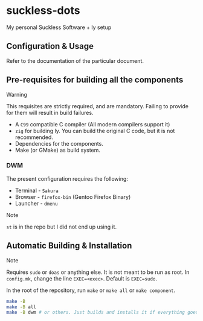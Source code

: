# suckless-dots
My personal Suckless Software + ly setup

## Configuration & Usage
Refer to the documentation of the particular document.

## Pre-requisites for building all the components
> [!WARNING]
> This requisites are strictly required, and are mandatory. Failing to provide for
> them will result in build failures.

- A `C99` compatible C compiler (All modern compilers support it)
- `zig` for building ly. You can build the original C code, but it is not recommended.
- Dependencies for the components.
- Make (or GMake) as build system.

### DWM
The present configuration requires the following:
- Terminal - `Sakura`
- Browser - `firefox-bin` (Gentoo Firefox Binary)
- Launcher - `dmenu`

> [!NOTE]
> `st` is in the repo but I did not end up using it.

## Automatic Building & Installation
> [!NOTE]
> Requires `sudo` or `doas` or anything else. It is not meant to be run as root.
In `config.mk`, change the line `EXEC=<exec>`. Default is `EXEC=sudo`.

In the root of the repository, run `make` or `make all` or `make component`.
```sh
make -B
make -B all
make -B dwm # or others. Just builds and installs it if everything goes well.
```
